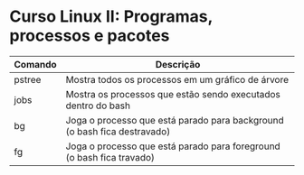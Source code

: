 # Curso Linux II: Programas, processos e pacotes

| Comando  | Descrição |
| ------------- | ------------- |
| pstree | Mostra todos os processos em um gráfico de árvore |
| jobs | Mostra os processos que estão sendo executados dentro do bash |
| bg | Joga o processo que está parado para background (o bash fica destravado) |
| fg | Joga o processo que está parado para foreground (o bash fica travado) |